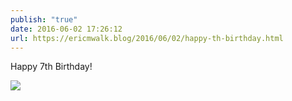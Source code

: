 ```yaml
---
publish: "true"
date: 2016-06-02 17:26:12
url: https://ericmwalk.blog/2016/06/02/happy-th-birthday.html
---
```


Happy 7th Birthday!

![](https://ericmwalk.blog/uploads/2022/5e519287d8.jpg)